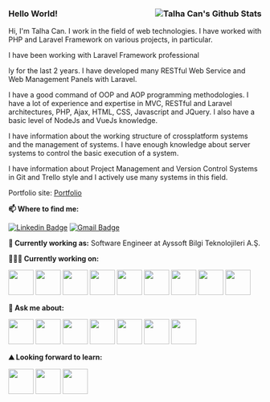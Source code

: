 
### Hello World!  <img align="right" src="https://github-readme-stats.vercel.app/api?username=rampesna&show_icons=true&line_height=30&theme=monokai" alt="Talha Can's Github Stats" /></a>


Hi, I'm Talha Can. I work in the field of web technologies. I have worked with PHP and Laravel Framework on various projects, in particular.

I have been working with Laravel Framework professional




ly for the last 2 years. I have developed many RESTful Web Service and Web Management Panels with Laravel.

I have a good command of OOP and AOP programming methodologies. I have a lot of experience and expertise in MVC, RESTful and Laravel architectures, PHP, Ajax, HTML, CSS, Javascript and JQuery. I also have a basic level of NodeJs and VueJs knowledge.

I have information about the working structure of crossplatform systems and the management of systems. I have enough knowledge about server systems to control the basic execution of a system.

I have information about Project Management and Version Control Systems in Git and Trello style and I actively use many systems in this field. 

Portfolio site: [Portfolio](https://rampesna.codes/)


**📫 Where to find me:** 

[![Linkedin Badge](https://img.shields.io/badge/-rampesna-blue?style=flat-square&logo=Linkedin&logoColor=white&link=https://www.linkedin.com/in/rampesna/)](https://www.linkedin.com/in/rampesna/) 
[![Gmail Badge](https://img.shields.io/badge/-rampesna@gmail.com-c14438?style=flat-square&logo=Gmail&logoColor=white&link=mailto:isen.rampesna@gmail.com)](mailto:rampesna@gmail.com)


**💼 Currently working as:** Software Engineer at Ayssoft Bilgi Teknolojileri A.Ş.

**👨🏻‍💻 Currently working on:** 


<code><a href="https://www.php.net" target="_blank"><img height="50" src="https://www.vectorlogo.zone/logos/php/php-ar21.svg"></a></code>
<code><a href="https://laravel.com" target="_blank"><img height="50" src="https://www.vectorlogo.zone/logos/laravel/laravel-ar21.svg"></a></code>
<code><a href="https://www.json.org/" target="_blank"><img height="50" src="https://www.vectorlogo.zone/logos/json/json-ar21.svg"></a></code>
<code><a href="https://www.mysql.com" target="_blank"><img height="50" src="https://www.vectorlogo.zone/logos/mysql/mysql-ar21.svg"></a></code>
<code><a href="https://restfulapi.net" target="_blank"><img height="50" src="https://img.icons8.com/windows/2x/api-settings.png"></a></code>
<code><a href="https://tr.wikipedia.org/wiki/HTML5" target="_blank"><img height="50" src="https://www.vectorlogo.zone/logos/w3_html5/w3_html5-ar21.svg"></a></code>
<code><a href="https://tr.wikipedia.org/wiki/CSS" target="_blank"><img height="50" src="https://www.vectorlogo.zone/logos/netlifyapp_watercss/netlifyapp_watercss-ar21.svg"></a></code>
<code><a href="https://www.javascript.com" target="_blank"><img height="50" src="https://www.vectorlogo.zone/logos/javascript/javascript-ar21.svg"></a></code>
<code><a href="https://jquery.com" target="_blank"><img height="50" src="https://www.vectorlogo.zone/logos/jquery/jquery-ar21.svg"></a></code>


**💬 Ask me about:** 


<code><a href="https://www.php.net" target="_blank"><img height="50" src="https://www.vectorlogo.zone/logos/php/php-ar21.svg"></a></code>
<code><a href="https://laravel.com" target="_blank"><img height="50" src="https://www.vectorlogo.zone/logos/laravel/laravel-ar21.svg"></a></code>
<code><a href="https://www.json.org/" target="_blank"><img height="50" src="https://www.vectorlogo.zone/logos/json/json-ar21.svg"></a></code>
<code><a href="https://www.mysql.com" target="_blank"><img height="50" src="https://www.vectorlogo.zone/logos/mysql/mysql-ar21.svg"></a></code>
<code><a href="https://www.linux.org/" target="_blank"><img height="50" src="https://www.vectorlogo.zone/logos/linux/linux-ar21.svg"></a></code>
<code><a href="https://www.python.org/" target="_blank"><img height="50" src="https://www.vectorlogo.zone/logos/python/python-ar21.svg"></a></code>
<code><a href="https://git-scm.com//" target="_blank"><img height="50" src="https://www.vectorlogo.zone/logos/git-scm/git-scm-ar21.svg"></a></code>



**⛰ Looking forward to learn:** 

<code><a href="https://flutter.dev/" target="_blank"><img height="50" src="https://www.vectorlogo.zone/logos/flutterio/flutterio-ar21.svg"></a></code>
<code><a href="https://nodejs.org/" target="_blank"><img height="50" src="https://www.vectorlogo.zone/logos/nodejs/nodejs-ar21.svg"></a></code>
<code><a href="https://www.mongodb.com/" target="_blank"><img height="50" src="https://www.vectorlogo.zone/logos/mongodb/mongodb-ar21.svg"></a></code>


<!--
**ozzmhmt/ozzmhmt** is a ✨ _special_ ✨ repository because its `README.md` (this file) appears on your GitHub profile.

Here are some ideas to get you started:

- 🔭 I’m currently working on ...
- 🌱 I’m currently learning ...
- 👯 I’m looking to collaborate on ...
- 🤔 I’m looking for help with ...
- 💬 Ask me about ...
- 📫 How to reach me: ...
- 😄 Pronouns: ...
- ⚡ Fun fact: ...
-->
